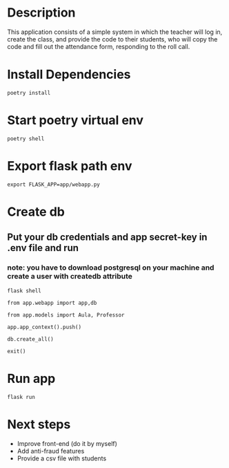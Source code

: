 # Description
This application consists of a simple system in which the teacher will log in, create the class, and provide the code to their students, who will copy the code and fill out the attendance form, responding to the roll call.

# Install Dependencies
`poetry install`
# Start poetry virtual env
`poetry shell`
# Export flask path env
`export FLASK_APP=app/webapp.py`
# Create db
## Put your db credentials and app secret-key  in .env file and run
### note: you have to download postgresql on your machine and create a user with createdb attribute
`flask shell`

`from app.webapp import app,db`

`from app.models import Aula, Professor`

`app.app_context().push()`

`db.create_all()`

`exit()`
# Run app
`flask run`
# Next steps
- Improve front-end (do it by myself)
- Add anti-fraud features
- Provide a csv file with students
